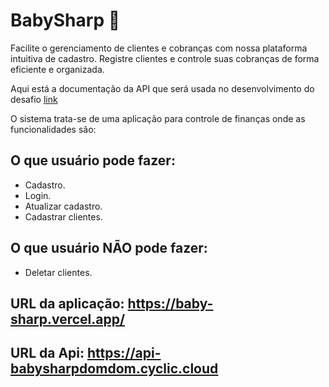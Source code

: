 # BabySharp 🦈

Facilite o gerenciamento de clientes e cobranças com nossa plataforma intuitiva de cadastro. Registre clientes e controle suas cobranças de forma eficiente e organizada.

Aqui está a documentação da API que será usada no desenvolvimento do desafio [link](https://github.com/rodrigodahora/desafio-modulo05-back-Baby-Sharp-DOM-DOM/blob/main/src/README.md)

O sistema trata-se de uma aplicação para controle de finanças onde as funcionalidades são:

## O que usuário pode fazer:

- Cadastro. 
- Login.
- Atualizar cadastro.
- Cadastrar clientes.

## O que usuário NÃO pode fazer:

- Deletar clientes.

## URL da aplicação: https://baby-sharp.vercel.app/
## URL da Api: https://api-babysharpdomdom.cyclic.cloud
